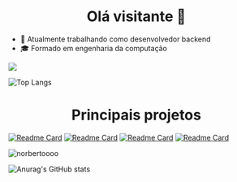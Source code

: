 <h1 align='center'>Olá visitante 👀</h1>


- 🏢 Atualmente trabalhando como desenvolvedor backend
- 🎓 Formado em engenharia da computação

<img align="center" src="https://github-readme-stats.vercel.app/api/?username=norbertoooo" />

![Top Langs](https://github-readme-stats.vercel.app/api/top-langs/?username=norbertoooo&layout=compact&hide=javascript,html,css)


<h1 align='center'>Principais projetos</h1>


[![Readme Card](https://github-readme-stats.vercel.app/api/pin/?username=norbertoooo&repo=smartparking-api)](https://github.com/Norbertoooo/smartparking-api)
[![Readme Card](https://github-readme-stats.vercel.app/api/pin/?username=norbertoooo&repo=desafio-banco-api)](https://github.com/Norbertoooo/desafio-banco-api)
[![Readme Card](https://github-readme-stats.vercel.app/api/pin/?username=norbertoooo&repo=rafa-web-api)](https://github.com/Norbertoooo/rafa-web-api)
[![Readme Card](https://github-readme-stats.vercel.app/api/pin/?username=norbertoooo&repo=rafa-web)](https://github.com/Norbertoooo/rafa-web)


<p> <img src="https://komarev.com/ghpvc/?username=norbertoooo&label=Profile%20views&color=ce9927&style=flat" alt="norbertoooo" /> </p>

![Anurag's GitHub stats](https://github-readme-stats.vercel.app/api?username=norbertoooo&hide=contribs,prs,stars,issues)
